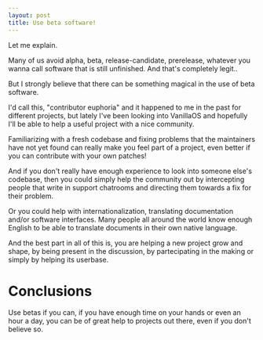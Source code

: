 ```yaml
---
layout: post
title: Use beta software!
---
```


Let me explain.

Many of us avoid alpha, beta, release-candidate, prerelease, whatever you wanna call software that is still unfinished. And that's completely legit..

But I strongly believe that there can be something magical in the use of beta software.

I'd call this, "contributor euphoria" and it happened to me in the past for different projects,
but lately I've been looking into VanillaOS and hopefully I'll be able to help a useful project with a nice community.

Familiarizing with a fresh codebase and fixing problems that the maintainers have not yet found can really make you feel part of a project, even better if you can contribute with your own patches!

And if you don't really have enough experience to look into someone else's codebase, then you could simply help the community out by intercepting people that write in support chatrooms and directing them towards a fix for their problem.

Or you could help with internationalization, translating documentation and/or software interfaces.
Many people all around the world know enough English to be able to translate documents in their own native language.

And the best part in all of this is, you are helping a new project grow and shape, by being present in the discussion, by partecipating in the making or simply by helping its userbase.

# Conclusions

Use betas if you can, if you have enough time on your hands or even an hour a day, you can be of great help to projects out there, even if you don't believe so.
